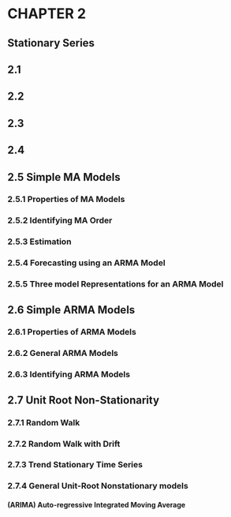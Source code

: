 # CHAPTER 2
## Stationary Series

## 2.1

## 2.2

## 2.3

## 2.4

## 2.5 Simple MA Models
### 2.5.1 Properties of MA Models
### 2.5.2 Identifying MA Order
### 2.5.3 Estimation
### 2.5.4 Forecasting using an ARMA Model
### 2.5.5 Three model Representations for an ARMA Model

## 2.6 Simple ARMA Models
### 2.6.1 Properties of ARMA Models
### 2.6.2 General ARMA Models
### 2.6.3 Identifying ARMA Models


## 2.7 Unit Root Non-Stationarity
### 2.7.1 Random Walk
### 2.7.2 Random Walk with Drift
### 2.7.3 Trend Stationary Time Series
### 2.7.4 General Unit-Root Nonstationary models 
#### (ARIMA) Auto-regressive Integrated Moving Average

